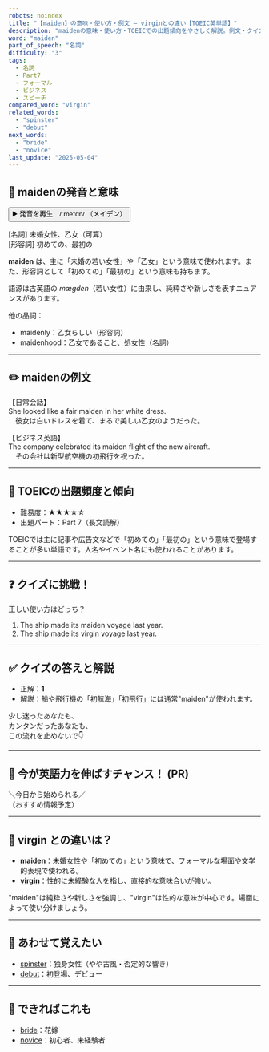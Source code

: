 ```yaml
---
robots: noindex
title: "【maiden】の意味・使い方・例文 ― virginとの違い【TOEIC英単語】"
description: "maidenの意味・使い方・TOEICでの出題傾向をやさしく解説。例文・クイズ付きでvirginとの違いもわかりやすく学べます。"
word: "maiden"
part_of_speech: "名詞"
difficulty: "3"
tags:
  - 名詞
  - Part7
  - フォーマル
  - ビジネス
  - スピーチ
compared_word: "virgin"
related_words:
  - "spinster"
  - "debut"
next_words:
  - "bride"
  - "novice"
last_update: "2025-05-04"
---
```


## 🔰 maidenの発音と意味

<button class="play-audio" onclick="playTTS('maiden')">
  <span class="play-audio-main">
    ▶️ 発音を再生　/ˈmeɪdn/
  </span>
  <span class="play-audio-sub">
    （メイデン）
  </span>
</button>

[名詞] 未婚女性、乙女（可算）  
[形容詞] 初めての、最初の

**maiden** は、主に「未婚の若い女性」や「乙女」という意味で使われます。また、形容詞として「初めての」「最初の」という意味も持ちます。

語源は古英語の *mægden*（若い女性）に由来し、純粋さや新しさを表すニュアンスがあります。

他の品詞：  
- maidenly：乙女らしい（形容詞）
- maidenhood：乙女であること、処女性（名詞）

---

## ✏️ maidenの例文

【日常会話】  
She looked like a fair maiden in her white dress.  
　彼女は白いドレスを着て、まるで美しい乙女のようだった。

【ビジネス英語】  
The company celebrated its maiden flight of the new aircraft.  
　その会社は新型航空機の初飛行を祝った。

---

## 🎯 TOEICの出題頻度と傾向

- 難易度：★★★☆☆
- 出題パート：Part 7（長文読解）

TOEICでは主に記事や広告文などで「初めての」「最初の」という意味で登場することが多い単語です。人名やイベント名にも使われることがあります。

---

## ❓ クイズに挑戦！

正しい使い方はどっち？

1. The ship made its maiden voyage last year.  
2. The ship made its virgin voyage last year.

---

## ✅ クイズの答えと解説

- 正解：**1**
- 解説：船や飛行機の「初航海」「初飛行」には通常"maiden"が使われます。

少し迷ったあなたも、  
カンタンだったあなたも、  
この流れを止めないで👇️

---

## 🚀 今が英語力を伸ばすチャンス！ (PR)

<div class="info-center">
＼今日から始められる／<br>  
（おすすめ情報予定）
</div>

---

## 🤔  virgin との違いは？

- **maiden**：未婚女性や「初めての」という意味で、フォーマルな場面や文学的表現で使われる。
- **[virgin](/word/virgin/)**：性的に未経験な人を指し、直接的な意味合いが強い。

"maiden"は純粋さや新しさを強調し、"virgin"は性的な意味が中心です。場面によって使い分けましょう。

---

## 🧩 あわせて覚えたい

- [spinster](/word/spinster/)：独身女性（やや古風・否定的な響き）
- [debut](/word/debut/)：初登場、デビュー

---

## 📖 できればこれも

- [bride](/word/bride/)：花嫁
- [novice](/word/novice/)：初心者、未経験者

<!-- cvid: aid36_bid10 -->
